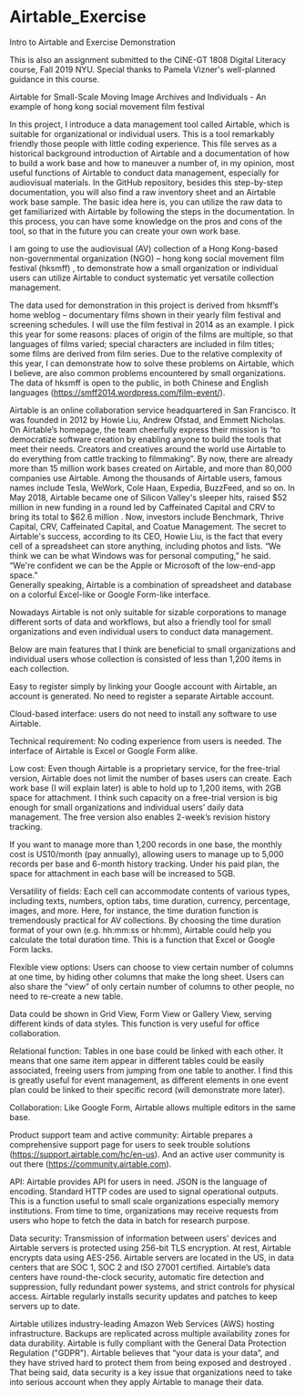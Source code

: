 # Airtable_Exercise
Intro to Airtable and Exercise Demonstration

This is also an assignment submitted to the CINE-GT 1808 Digital Literacy course, Fall 2019 NYU.
Special thanks to Pamela Vizner's well-planned guidance in this course.

Airtable for Small-Scale Moving Image Archives and Individuals - An example of hong kong social movement film festival

In this project, I introduce a data management tool called Airtable, which is suitable for organizational or individual users. This is a tool remarkably friendly those people with little coding experience. This file serves as a historical background introduction of Airtable and a documentation of how to build a work base and how to maneuver a number of, in my opinion, most useful functions of Airtable to conduct data management, especially for audiovisual materials. In the GitHub repository, besides this step-by-step documentation, you will also find a raw inventory sheet and an Airtable work base sample. The basic idea here is, you can utilize the raw data to get familiarized with Airtable by following the steps in the documentation. In this process, you can have some knowledge on the pros and cons of the tool, so that in the future you can create your own work base.

I am going to use the audiovisual (AV) collection of a Hong Kong-based non-governmental organization (NGO) – hong kong social movement film festival (hksmff) , to demonstrate how a small organization or individual users can utilize Airtable to conduct systematic yet versatile collection management.

The data used for demonstration in this project is derived from hksmff’s home weblog – documentary films shown in their yearly film festival and screening schedules. I will use the film festival in 2014 as an example. I pick this year for some reasons: places of origin of the films are multiple, so that languages of films varied; special characters are included in film titles; some films are derived from film series. Due to the relative complexity of this year, I can demonstrate how to solve these problems on Airtable, which I believe, are also common problems encountered by small organizations. The data of hksmff is open to the public, in both Chinese and English languages (https://smff2014.wordpress.com/film-event/).  



Airtable is an online collaboration service headquartered in San Francisco. It was founded in 2012 by Howie Liu, Andrew Ofstad, and Emmett Nicholas. On Airtable’s homepage, the team cheerfully express their mission is “to democratize software creation by enabling anyone to build the tools that meet their needs. Creators and creatives around the world use Airtable to do everything from cattle tracking to filmmaking”.
By now, there are already more than 15 million work bases created on Airtable, and more than 80,000 companies use Airtable. Among the thousands of Airtable users, famous names include Tesla, WeWork, Cole Haan, Expedia, BuzzFeed, and so on. In May 2018, Airtable became one of Silicon Valley's sleeper hits, raised $52 million in new funding in a round led by Caffeinated Capital and CRV to bring its total to $62.6 million . Now, investors include Benchmark, Thrive Capital, CRV, Caffeinated Capital, and Coatue Management. 
The secret to Airtable's success, according to its CEO, Howie Liu, is the fact that every cell of a spreadsheet can store anything, including photos and lists. “We think we can be what Windows was for personal computing,” he said. “We're confident we can be the Apple or Microsoft of the low-end-app space.”  
Generally speaking, Airtable is a combination of spreadsheet and database on a colorful Excel-like or Google Form-like interface. 

Nowadays Airtable is not only suitable for sizable corporations to manage different sorts of data and workflows, but also a friendly tool for small organizations and even individual users to conduct data management. 

Below are main features that I think are beneficial to small organizations and individual users whose collection is consisted of less than 1,200 items in each collection.

Easy to register simply by linking your Google account with Airtable, an account is generated. No need to register a separate Airtable account.

Cloud-based interface: users do not need to install any software to use Airtable. 

Technical requirement: No coding experience from users is needed. The interface of Airtable is Excel or Google Form alike.

Low cost: Even though Airtable is a proprietary service, for the free-trial version, Airtable does not limit the number of bases users can create. Each work base (I will explain later) is able to hold up to 1,200 items, with 2GB space for attachment. I think such capacity on a free-trial version is big enough for small organizations and individual users’ daily data management. The free version also enables 2-week’s revision history tracking. 

If you want to manage more than 1,200 records in one base, the monthly cost is US10/month (pay annually), allowing users to manage up to 5,000 records per base and 6-month history tracking. Under his paid plan, the space for attachment in each base will be increased to 5GB.	

Versatility of fields: Each cell can accommodate contents of various types, including texts, numbers, option tabs, time duration, currency, percentage, images, and more. Here, for instance, the time duration function is tremendously practical for AV collections. By choosing the time duration format of your own (e.g. hh:mm:ss or hh:mm), Airtable could help you calculate the total duration time. This is a function that Excel or Google Form lacks. 

Flexible view options: Users can choose to view certain number of columns at one time, by hiding other columns that make the long sheet. Users can also share the “view” of only certain number of columns to other people, no need to re-create a new table. 

Data could be shown in Grid View, Form View or Gallery View, serving different kinds of data styles. This function is very useful for office collaboration.

Relational function: Tables in one base could be linked with each other. It means that one same item appear in different tables could be easily associated, freeing users from jumping from one table to another. I find this is greatly useful for event management, as different elements in one event plan could be linked to their specific record (will demonstrate more later). 

Collaboration: Like Google Form, Airtable allows multiple editors in the same base. 

Product support team and active community: Airtable prepares a comprehensive support page for users to seek trouble solutions (https://support.airtable.com/hc/en-us). And an active user community is out there (https://community.airtable.com).

API: Airtable provides API for users in need. JSON is the language of encoding. Standard HTTP codes are used to signal operational outputs. This is a function useful to small scale organizations especially memory institutions. From time to time, organizations may receive requests from users who hope to fetch the data in batch for research purpose.

Data security: Transmission of information between users’ devices and Airtable servers is protected using 256-bit TLS encryption. At rest, Airtable encrypts data using AES-256. Airtable servers are located in the US, in data centers that are SOC 1, SOC 2 and ISO 27001 certified. Airtable’s data centers have round-the-clock security, automatic fire detection and suppression, fully redundant power systems, and strict controls for physical access. Airtable regularly installs security updates and patches to keep servers up to date. 

Airtable utilizes industry-leading Amazon Web Services (AWS) hosting infrastructure. Backups are replicated across multiple availability zones for data durability. Airtable is fully compliant with the General Data Protection Regulation ("GDPR"). Airtable believes that “your data is your data”, and they have strived hard to protect them from being exposed and destroyed . That being said, data security is a key issue that organizations need to take into serious account when they apply Airtable to manage their data.  

